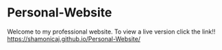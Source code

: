 # Personal-Website
Welcome to my professional website. To view a live version click the link!!
https://shamonicaj.github.io/Personal-Website/ 